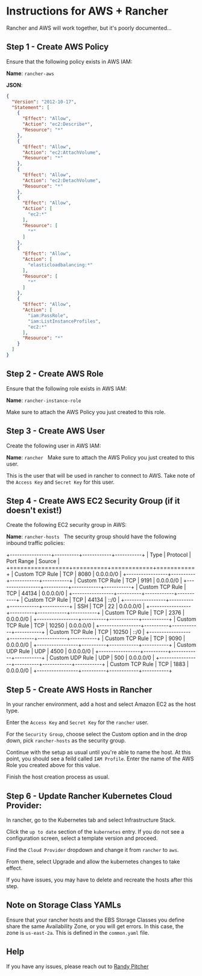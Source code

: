 # Instructions for AWS + Rancher
Rancher and AWS will work together, but it's poorly documented...

## Step 1 - Create AWS Policy
Ensure that the following policy exists in AWS IAM:

**Name**: `rancher-aws`

**JSON**:
```json
{
  "Version": "2012-10-17",
  "Statement": [
    {
      "Effect": "Allow",
      "Action": "ec2:Describe*",
      "Resource": "*"
    },
    {
      "Effect": "Allow",
      "Action": "ec2:AttachVolume",
      "Resource": "*"
    },
    {
      "Effect": "Allow",
      "Action": "ec2:DetachVolume",
      "Resource": "*"
    },
    {
      "Effect": "Allow",
      "Action": [
        "ec2:*"
      ],
      "Resource": [
        "*"
      ]
    },
    {
      "Effect": "Allow",
      "Action": [
        "elasticloadbalancing:*"
      ],
      "Resource": [
        "*"
      ]
    },
    {
      "Effect": "Allow",
      "Action": [
        "iam:PassRole",
        "iam:ListInstanceProfiles",
        "ec2:*"
      ],
      "Resource": "*"
    }
  ]
}
```

## Step 2 - Create AWS Role
Ensure that the following role exists in AWS IAM:

**Name**: `rancher-instance-role`

Make sure to attach the AWS Policy you just created to this role.

## Step 3 - Create AWS User
Create the following user in AWS IAM:

**Name**: `rancher`
 
Make sure to attach the AWS Policy you just created to this user.

This is the user that will be used in rancher to connect to AWS. Take note of the `Access Key` and `Secret Key` for this user.

## Step 4 - Create AWS EC2 Security Group (if it doesn't exist!)
Create the following EC2 security group in AWS:

**Name**: `rancher-hosts`
 
The security group should have the following inbound traffic policies:

+-----------------+----------+------------+-----------+
|      Type       | Protocol | Port Range |  Source   |
+=================+==========+============+===========+
| Custom TCP Rule | TCP      | 8080       | 0.0.0.0/0 |
+-----------------+----------+------------+-----------+
| Custom TCP Rule | TCP      | 9191       | 0.0.0.0/0 |
+-----------------+----------+------------+-----------+
| Custom TCP Rule | TCP      | 44134      | 0.0.0.0/0 |
+-----------------+----------+------------+-----------+
| Custom TCP Rule | TCP      | 44134      | ::/0      |
+-----------------+----------+------------+-----------+
| SSH             | TCP      | 22         | 0.0.0.0/0 |
+-----------------+----------+------------+-----------+
| Custom TCP Rule | TCP      | 2376       | 0.0.0.0/0 |
+-----------------+----------+------------+-----------+
| Custom TCP Rule | TCP      | 10250      | 0.0.0.0/0 |
+-----------------+----------+------------+-----------+
| Custom TCP Rule | TCP      | 10250      | ::/0      |
+-----------------+----------+------------+-----------+
| Custom TCP Rule | TCP      | 9090       | 0.0.0.0/0 |
+-----------------+----------+------------+-----------+
| Custom UDP Rule | UDP      | 4500       | 0.0.0.0/0 |
+-----------------+----------+------------+-----------+
| Custom UDP Rule | UDP      | 500        | 0.0.0.0/0 |
+-----------------+----------+------------+-----------+
| Custom TCP Rule | TCP      | 1883       | 0.0.0.0/0 |
+-----------------+----------+------------+-----------+


## Step 5 - Create AWS Hosts in Rancher
In your rancher environment, add a host and select Amazon EC2 as the host type.

Enter the `Access Key` and `Secret Key` for the `rancher` user.

For the `Security Group`, choose select the Custom option and in the drop down, pick `rancher-hosts` as the security group.

Continue with the setup as usual until you're able to name the host. At this point, you should see a feild called `IAM Profile`. Enter the name of the AWS Role you created above for this value.

Finish the host creation process as usual.

## Step 6 - Update Rancher Kubernetes Cloud Provider:
In rancher, go to the Kubernetes tab and select Infrastructure Stack.

Click the `up to date` section of the `kubernetes` entry. If you do not see a configuration screen, select a template version and proceed.

Find the `Cloud Provider` dropdown and change it from `rancher` to `aws`.

From there, select Upgrade and allow the kubernetes changes to take effect.

If you have issues, you may have to delete and recreate the hosts after this step.

## Note on Storage Class YAMLs
Ensure that your rancher hosts and the EBS Storage Classes you define share the same Availability Zone, or you will get errors. In this case, the zone is `us-east-2a`. This is defined in the `common.yaml` file.

## Help
If you have any issues, please reach out to [Randy Pitcher](https://github.com/randypitcherii)
